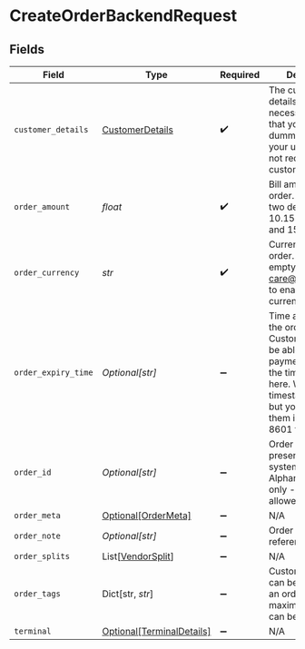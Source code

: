 # CreateOrderBackendRequest


## Fields

| Field                                                                                                                                                                                                    | Type                                                                                                                                                                                                     | Required                                                                                                                                                                                                 | Description                                                                                                                                                                                              | Example                                                                                                                                                                                                  |
| -------------------------------------------------------------------------------------------------------------------------------------------------------------------------------------------------------- | -------------------------------------------------------------------------------------------------------------------------------------------------------------------------------------------------------- | -------------------------------------------------------------------------------------------------------------------------------------------------------------------------------------------------------- | -------------------------------------------------------------------------------------------------------------------------------------------------------------------------------------------------------- | -------------------------------------------------------------------------------------------------------------------------------------------------------------------------------------------------------- |
| `customer_details`                                                                                                                                                                                       | [CustomerDetails](../../models/shared/customerdetails.md)                                                                                                                                                | :heavy_check_mark:                                                                                                                                                                                       | The customer details that are necessary. Note that you can pass dummy details if your use case does not require the customer details.                                                                    |                                                                                                                                                                                                          |
| `order_amount`                                                                                                                                                                                           | *float*                                                                                                                                                                                                  | :heavy_check_mark:                                                                                                                                                                                       | Bill amount for the order. Provide upto two decimals. 10.15 means Rs 10 and 15 paisa                                                                                                                     | 10.15                                                                                                                                                                                                    |
| `order_currency`                                                                                                                                                                                         | *str*                                                                                                                                                                                                    | :heavy_check_mark:                                                                                                                                                                                       | Currency for the order. INR if left empty. Contact care@cashfree.com to enable new currencies.                                                                                                           | INR                                                                                                                                                                                                      |
| `order_expiry_time`                                                                                                                                                                                      | *Optional[str]*                                                                                                                                                                                          | :heavy_minus_sign:                                                                                                                                                                                       | Time after which the order expires. Customers will not be able to make the payment beyond the time specified here. We store timestamps in IST, but you can provide them in a valid ISO 8601 time format. | 2021-07-29T00:00:00Z                                                                                                                                                                                     |
| `order_id`                                                                                                                                                                                               | *Optional[str]*                                                                                                                                                                                          | :heavy_minus_sign:                                                                                                                                                                                       | Order identifier present in your system. Alphanumeric and only - and _ allowed.                                                                                                                          |                                                                                                                                                                                                          |
| `order_meta`                                                                                                                                                                                             | [Optional[OrderMeta]](../../models/shared/ordermeta.md)                                                                                                                                                  | :heavy_minus_sign:                                                                                                                                                                                       | N/A                                                                                                                                                                                                      |                                                                                                                                                                                                          |
| `order_note`                                                                                                                                                                                             | *Optional[str]*                                                                                                                                                                                          | :heavy_minus_sign:                                                                                                                                                                                       | Order note for reference.                                                                                                                                                                                | Test order                                                                                                                                                                                               |
| `order_splits`                                                                                                                                                                                           | List[[VendorSplit](../../models/shared/vendorsplit.md)]                                                                                                                                                  | :heavy_minus_sign:                                                                                                                                                                                       | N/A                                                                                                                                                                                                      |                                                                                                                                                                                                          |
| `order_tags`                                                                                                                                                                                             | Dict[str, *str*]                                                                                                                                                                                         | :heavy_minus_sign:                                                                                                                                                                                       | Custom Tags which can be passed for an order. A maximum of 6 tags can be added                                                                                                                           |                                                                                                                                                                                                          |
| `terminal`                                                                                                                                                                                               | [Optional[TerminalDetails]](../../models/shared/terminaldetails.md)                                                                                                                                      | :heavy_minus_sign:                                                                                                                                                                                       | N/A                                                                                                                                                                                                      |                                                                                                                                                                                                          |